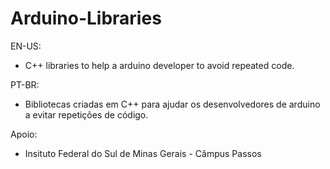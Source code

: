 # Arduino-Libraries

EN-US:
- C++ libraries to help a arduino developer to avoid repeated code.

PT-BR:
- Bibliotecas criadas em C++ para ajudar os desenvolvedores de arduino a evitar repetições de código.

Apoio:
- Insituto Federal do Sul de Minas Gerais - Câmpus Passos
